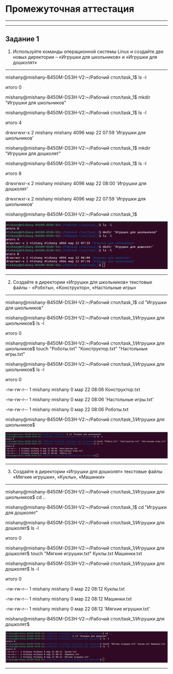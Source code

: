 # Промежуточная аттестация
___
___ 

## Задание 1

1)   Используйте команды операционной системы Linux и создайте две новых директории – «Игрушки для школьников» и «Игрушки для дошколят»

***
mishany@mishany-B450M-DS3H-V2:~/Рабочий стол/task_1$ ls -l

итого 0

mishany@mishany-B450M-DS3H-V2:~/Рабочий стол/task_1$ mkdir "Игрушки для школьников"

mishany@mishany-B450M-DS3H-V2:~/Рабочий стол/task_1$ ls -l

итого 4

drwxrwxr-x 2 mishany mishany 4096 мар 22 07:59 'Игрушки для школьников'

mishany@mishany-B450M-DS3H-V2:~/Рабочий стол/task_1$ mkdir "Игрушки для дошколят"

mishany@mishany-B450M-DS3H-V2:~/Рабочий стол/task_1$ ls -l

итого 8

drwxrwxr-x 2 mishany mishany 4096 мар 22 08:00 'Игрушки для дошколят'

drwxrwxr-x 2 mishany mishany 4096 мар 22 07:59 'Игрушки для школьников'

mishany@mishany-B450M-DS3H-V2:~/Рабочий стол/task_1$

![создание двух новых директории – «Игрушки для школьников» и «Игрушки для дошколят»](image/1.png)

***

2)   Создайте в директории «Игрушки для школьников» текстовые файлы - «Роботы», «Конструктор», «Настольные игры»
***
mishany@mishany-B450M-DS3H-V2:~/Рабочий стол/task_1$ cd "Игрушки для школьников"

mishany@mishany-B450M-DS3H-V2:~/Рабочий стол/task_1/Игрушки для школьников$ ls -l

итого 0

mishany@mishany-B450M-DS3H-V2:~/Рабочий стол/task_1/Игрушки для школьников$ touch "Роботы.txt" "Конструктор.txt" "Настольные игры.txt"

mishany@mishany-B450M-DS3H-V2:~/Рабочий стол/task_1/Игрушки для школьников$ ls -l

итого 0

-rw-rw-r-- 1 mishany mishany 0 мар 22 08:06  Конструктор.txt

-rw-rw-r-- 1 mishany mishany 0 мар 22 08:06 'Настольные игры.txt'

-rw-rw-r-- 1 mishany mishany 0 мар 22 08:06  Роботы.txt

mishany@mishany-B450M-DS3H-V2:~/Рабочий стол/task_1/Игрушки для школьников$ 

![Создание в директории «Игрушки для школьников» текстовые файлы - «Роботы», «Конструктор», «Настольные игры»Alt text](image/2.png)

***
3)    Создайте в директории «Игрушки для дошколят» текстовые файлы «Мягкие игрушки», «Куклы», «Машинки»

***
mishany@mishany-B450M-DS3H-V2:~/Рабочий стол/task_1/Игрушки для школьников$ cd ..

mishany@mishany-B450M-DS3H-V2:~/Рабочий стол/task_1$ cd "Игрушки для дошколят"

mishany@mishany-B450M-DS3H-V2:~/Рабочий стол/task_1/Игрушки для дошколят$ ls -l

итого 0

mishany@mishany-B450M-DS3H-V2:~/Рабочий стол/task_1/Игрушки для дошколят$ touch "Мягкие игрушки.txt" Куклы.txt Машинки.txt

mishany@mishany-B450M-DS3H-V2:~/Рабочий стол/task_1/Игрушки для дошколят$ ls -l

итого 0

-rw-rw-r-- 1 mishany mishany 0 мар 22 08:12  Куклы.txt

-rw-rw-r-- 1 mishany mishany 0 мар 22 08:12  Машинки.txt

-rw-rw-r-- 1 mishany mishany 0 мар 22 08:12 'Мягкие игрушки.txt'

mishany@mishany-B450M-DS3H-V2:~/Рабочий стол/task_1/Игрушки для дошколят$ 

![Создание в директории «Игрушки для дошколят» текстовые файлы «Мягкие игрушки», «Куклы», «Машинки»](image/3.png)

***